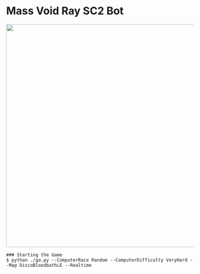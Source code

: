 # Mass Void Ray SC2 Bot


<a href="https://www.youtube.com/watch?v=s_1qc8j0Xv4">
  <img src="https://i.ytimg.com/an_webp/s_1qc8j0Xv4/mqdefault_6s.webp?du=3000&sqp=CJ7Z3ZMG&rs=AOn4CLBJKZLOcULZPvQjork-v1OkDYHUXQ" width="600px" />
</a>

```
### Starting the Game
$ python ./go.py --ComputerRace Random --ComputerDifficulty VeryHard --Map DiscoBloodbathLE --Realtime

```
